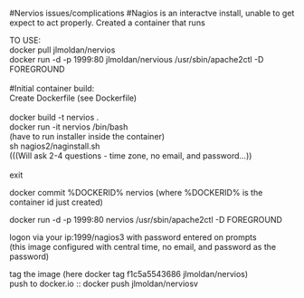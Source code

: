 #Nervios issues/complications
#Nagios is an interactve install, unable to get expect to act properly.  Created a container that runs

TO USE: <br>
docker pull jlmoldan/nervios<br>
docker run -d -p 1999:80 jlmoldan/nervious /usr/sbin/apache2ctl -D FOREGROUND<br>
<br>
#Initial container build:<br>
Create Dockerfile (see Dockerfile)<br>
<br>
docker build -t nervios .<br>
docker run -it nervios /bin/bash<br>
   (have to run installer inside the container)<br>
sh nagios2/naginstall.sh<br>
   (((Will ask 2-4 questions - time zone, no email, and password...))<br>
   <br>
exit<br>

docker commit %DOCKERID% nervios (where  %DOCKERID% is the container id just created)<br>

docker run -d -p 1999:80 nervios /usr/sbin/apache2ctl -D FOREGROUND<br>

logon via your ip:1999/nagios3 with password entered on prompts<br>
  (this image configured with central time, no email, and password as the password)<br>


tag the image (here docker tag f1c5a5543686 jlmoldan/nervios)<br>
push to docker.io ::  docker push  jlmoldan/nerviosv
